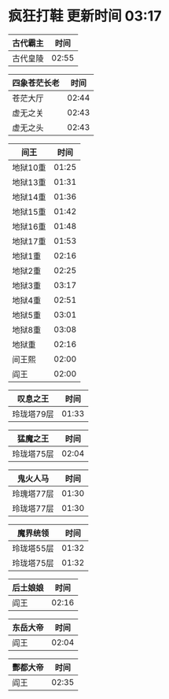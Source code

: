 # 疯狂打鞋 更新时间 03:17

| 古代霸主   | 时间    |
|--------|-------|
| 古代皇陵 | 02:55 |

| 四象苍茫长老   | 时间    |
|--------|-------|
| 苍茫大厅 | 02:44 |
| 虚无之关 | 02:43 |
| 虚无之头 | 02:43 |

| 间王   | 时间    |
|--------|-------|
| 地狱10重 | 01:25 |
| 地狱13重 | 01:31 |
| 地狱14重 | 01:36 |
| 地狱15重 | 01:42 |
| 地狱16重 | 01:48 |
| 地狱17重 | 01:53 |
| 地狱1重 | 02:16 |
| 地狱2重 | 02:25 |
| 地狱3重 | 03:17 |
| 地狱4重 | 02:51 |
| 地狱5重 | 03:01 |
| 地狱8重 | 03:08 |
| 地狱重 | 02:16 |
| 间王熙 | 02:00 |
| 阎王 | 02:00 |

| 叹息之王   | 时间    |
|--------|-------|
| 玲珑塔79层 | 01:33 |

| 猛魔之王   | 时间    |
|--------|-------|
| 玲珑塔75层 | 02:04 |

| 鬼火人马   | 时间    |
|--------|-------|
| 玲瑰塔77层 | 01:30 |
| 玲珑塔77层 | 01:30 |

| 魔界统领   | 时间    |
|--------|-------|
| 玲珑塔55层 | 01:32 |
| 玲珑塔75层 | 01:32 |

| 后土娘娘   | 时间    |
|--------|-------|
| 阎王 | 02:16 |

| 东岳大帝   | 时间    |
|--------|-------|
| 阎王 | 02:04 |

| 酆都大帝   | 时间    |
|--------|-------|
| 阎王 | 02:35 |